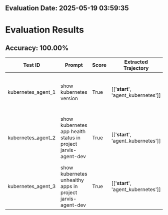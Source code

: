 ## Evaluation Date: 2025-05-19 03:59:35

# Evaluation Results

## Accuracy: 100.00%



| Test ID        | Prompt                                                    | Score   | Extracted Trajectory            | Reference Trajectories          | Notes                                                                        |
|----------------|-----------------------------------------------------------|---------|---------------------------------|---------------------------------|------------------------------------------------------------------------------|
| kubernetes_agent_1 | show kubernetes version                                       | True    | [['__start__', 'agent_kubernetes']] | [['__start__', 'agent_kubernetes']] | Shows the version of the Kubernetes Server Version.                              |
| kubernetes_agent_2 | show kubernetes app health status in project jarvis-agent-dev | True    | [['__start__', 'agent_kubernetes']] | [['__start__', 'agent_kubernetes']] | Shows the health status of all applications in the jarvis-agent-dev project. |
| kubernetes_agent_3 | show kubernetes unhealthy apps in project jarvis-agent-dev    | True    | [['__start__', 'agent_kubernetes']] | [['__start__', 'agent_kubernetes']] | Lists all unhealthy applications in the jarvis-agent-dev project.            |